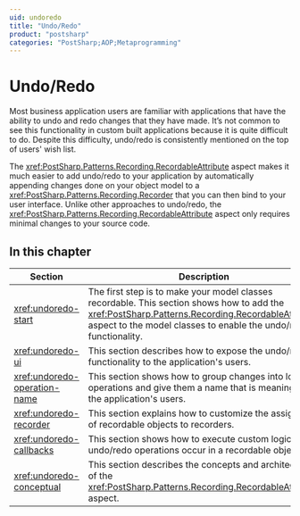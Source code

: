 ```yaml
---
uid: undoredo
title: "Undo/Redo"
product: "postsharp"
categories: "PostSharp;AOP;Metaprogramming"
---
```

# Undo/Redo

Most business application users are familiar with applications that have the ability to undo and redo changes that they have made. It’s not common to see this functionality in custom built applications because it is quite difficult to do. Despite this difficulty, undo/redo is consistently mentioned on the top of users' wish list.

The <xref:PostSharp.Patterns.Recording.RecordableAttribute> aspect makes it much easier to add undo/redo to your application by automatically appending changes done on your object model to a <xref:PostSharp.Patterns.Recording.Recorder> that you can then bind to your user interface. Unlike other approaches to undo/redo, the <xref:PostSharp.Patterns.Recording.RecordableAttribute> aspect only requires minimal changes to your source code. 


## In this chapter

| Section | Description |
|---------|-------------|
| <xref:undoredo-start> | The first step is to make your model classes recordable. This section shows how to add the <xref:PostSharp.Patterns.Recording.RecordableAttribute> aspect to the model classes to enable the undo/redo functionality.  |
| <xref:undoredo-ui> | This section describes how to expose the undo/redo functionality to the application's users. |
| <xref:undoredo-operation-name> | This section shows how to group changes into logical operations and give them a name that is meaningful to the application's users. |
| <xref:undoredo-recorder> | This section explains how to customize the assignment of recordable objects to recorders. |
| <xref:undoredo-callbacks> | This section shows how to execute custom logic when undo/redo operations occur in a recordable object. |
| <xref:undoredo-conceptual> | This section describes the concepts and architecture of the <xref:PostSharp.Patterns.Recording.RecordableAttribute> aspect.  |


